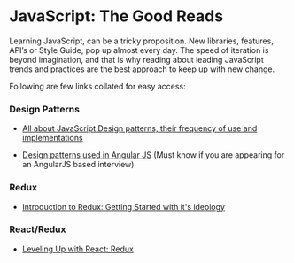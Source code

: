 # JavaScript: The Good Reads

Learning JavaScript, can be a tricky proposition. New libraries, features, API’s or Style Guide, pop up almost every day. The speed of iteration is beyond imagination, and that is why reading about leading JavaScript trends and practices are the best approach to keep up with new change. 

Following are few links collated for easy access:

### Design Patterns

* [All about JavaScript Design patterns, their frequency of use and implementations](http://www.dofactory.com/javascript/design-patterns)

* [Design patterns used in Angular JS](https://scotch.io/bar-talk/4-javascript-design-patterns-you-should-know) (Must know if you are appearing for an AngularJS based interview)

### Redux

* [Introduction to Redux: Getting Started with it's ideology](https://scotch.io/bar-talk/getting-started-with-redux-an-intro)

### React/Redux

* [Leveling Up with React: Redux](https://css-tricks.com/learning-react-redux/)
